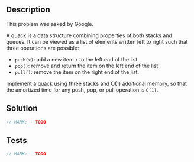 ## Description

This problem was asked by Google.

A quack is a data structure combining properties of both stacks and queues. It can be viewed as a list of elements written left to right such that three operations are possible:

- `push(x)`: add a new item x to the left end of the list
- `pop()`: remove and return the item on the left end of the list
- `pull()`: remove the item on the right end of the list.

Implement a quack using three stacks and O(1) additional memory, so that the amortized time for any push, pop, or pull operation is `O(1)`.

## Solution

```swift
// MARK: - TODO
```

## Tests

```swift
// MARK: - TODO
```